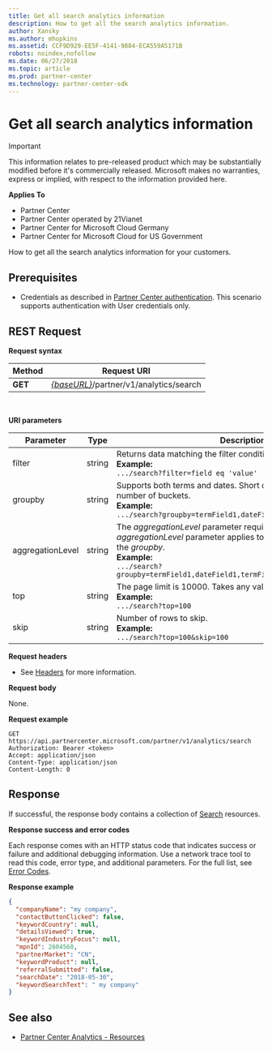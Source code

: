 ```yaml
---
title: Get all search analytics information
description: How to get all the search analytics information. 
author: Xansky
ms.author: mhopkins   
ms.assetid: CCF9D929-EE5F-4141-9884-ECA559A5171B
robots: noindex,nofollow   
ms.date: 06/27/2018
ms.topic: article
ms.prod: partner-center
ms.technology: partner-center-sdk
---
```


# Get all search analytics information

>[!IMPORTANT]   
>This information relates to pre-released product which may be substantially modified before it's commercially released. Microsoft makes no warranties, express or implied, with respect to the information provided here. 

**Applies To**

-   Partner Center
-   Partner Center operated by 21Vianet
-   Partner Center for Microsoft Cloud Germany
-   Partner Center for Microsoft Cloud for US Government


How to get all the search analytics information for your customers. 

## <span id="Prerequisites"></span><span id="prerequisites"></span><span id="PREREQUISITES"></span>Prerequisites


-   Credentials as described in [Partner Center authentication](partner-center-authentication.md). This scenario supports authentication with User credentials only. 

## <span id="Request"></span><span id="request"></span><span id="REQUEST"></span>REST Request


**Request syntax**

| Method  | Request URI |
|---------|-------------|
| **GET** | [*\{baseURL\}*](partner-center-rest-urls.md)/partner/v1/analytics/search |

 

**URI parameters**

| Parameter | Type | Description |
|-----------|------|-------------|
| filter | string | Returns data matching the filter condition. </br> **Example:**</br> `.../search?filter=field eq 'value'`|
| groupby | string | Supports both terms and dates. Short circuit logic to limit the number of buckets. </br> **Example:**</br> `.../search?groupby=termField1,dateField1,termField2` |
| aggregationLevel | string |	The *aggregationLevel* parameter requires a *groupby*. The *aggregationLevel* parameter applies to all date fields present in the *groupby*. </br> **Example:**</br>  `.../search?groupby=termField1,dateField1,termField2&aggregationLevel=day` | No |
| top | string | The page limit is 10000. Takes any value less than 10000.  </br> **Example:**</br>  `.../search?top=100` |
| skip | string | Number of rows to skip. </br> **Example:**</br> `.../search?top=100&skip=100` |

  
**Request headers**

-   See [Headers](headers.md) for more information.

**Request body**

None.

**Request example**

```
GET https://api.partnercenter.microsoft.com/partner/v1/analytics/search
Authorization: Bearer <token>
Accept: application/json
Content-Type: application/json
Content-Length: 0
```

## <span id="Response"></span><span id="response"></span><span id="RESPONSE"></span>Response


If successful, the response body contains a collection of [Search](partner-center-analytics-resources.md#search_resource) resources.

**Response success and error codes**

Each response comes with an HTTP status code that indicates success or failure and additional debugging information. Use a network trace tool to read this code, error type, and additional parameters. For the full list, see [Error Codes](error-codes.md).

**Response example**

``` json
{
  "companyName": "my company",
  "contactButtonClicked": false,
  "keywordCountry": null,
  "detailsViewed": true,
  "keywordIndustryFocus": null,
  "mpnId": 2604568,
  "partnerMarket": "CN",
  "keywordProduct": null,
  "referralSubmitted": false,
  "searchDate": "2018-05-30",
  "keywordSearchText": " my company"
}
```


## <span id="See_Also"></span><span id="see_also"></span><span id="SEE_ALSO"></span>See also
 - [Partner Center Analytics - Resources](partner-center-analytics-resources.md)
